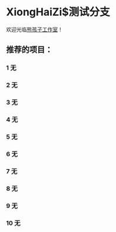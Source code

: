 # XiongHaiZi$测试分支
欢迎光临[熊孩子工作室](https://github.com/wyc29/XiongHaiZi)！
## 推荐的项目：
### 1 无
### 2 无
### 3 无
### 4 无
### 5 无
### 6 无
### 7 无
### 8 无
### 9 无
### 10 无
